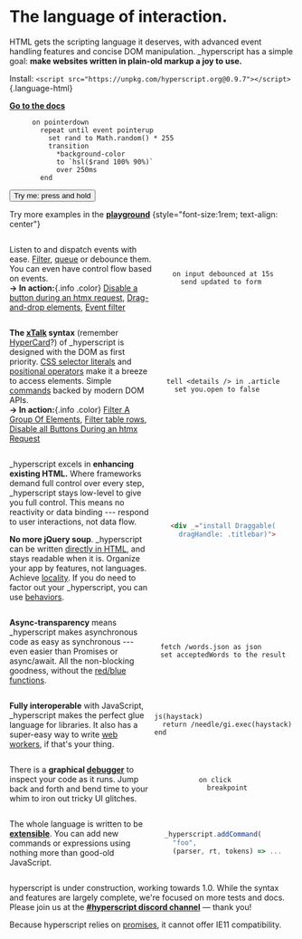 
<style>
  #features-list {
    display: grid;
    grid-template-columns: 1fr;
    gap: var(--gap);
    place-items: center;
  }
  @media (min-width: 60ch) {
    #features-list {
      max-width: 100%;
      grid-template-columns: 1fr 1fr;
    }
  }
  #features-list pre {
    white-space: pre-wrap;
  }
</style>

<div id="intro-to-hyperscript" class="f-switch align-items:center" style="--col-width: 60ch; border-block-end: 1px solid var(--faded-fg);">

<div>

# The language of interaction.

HTML gets the scripting language it deserves, with advanced event handling features and concise DOM manipulation.
_hyperscript has a simple goal: **make websites written in plain-old markup a joy to use.**

Install: `<script src="https://unpkg.com/hyperscript.org@0.9.7"></script>`{.language-html}

<strong><a class="<button>" style="font-size:1em" href="/docs">Go to the docs</a></strong>

</div>

<div style="width: max-content; max-width: 100%; margin: auto">

<figure>

~~~ hyperscript
on pointerdown
  repeat until event pointerup
    set rand to Math.random() * 255
    transition
      *background-color
      to `hsl($rand 100% 90%)`
      over 250ms
  end
~~~

</figure>

<span class="center" style="margin-top: calc(-1.5*var(--gap))"><button class="crowded padding padding-block allcaps" _="
on pointerdown
  repeat until event pointerup
    set rand to Math.random() * 255
    transition *background-color
            to `hsl($rand 100% 90%)`
          over 250ms
  end">Try me: press and hold</button></strong>

Try more examples in the [**playground**](/playground)
{style="font-size:1rem; text-align: center"}

</div>
</div>


<div id="features-list" style="">

Listen to and dispatch events with ease.
[Filter](/docs/#event_filters), [queue](/docs/#event_queueing) or debounce them.
You can even have control flow based on events.
<br>**&rarr; In action:**{.info .color}
[Disable a button during an htmx request](/cookbook/#40-disable-btn-during-request),
[Drag-and-drop elements](/cookbook/#70-drag-n-drop),
[Event filter](/cookbook/#80-event-filtering)

~~~hyperscript
on input debounced at 15s
  send updated to form
~~~

**The [xTalk](https://en.wikipedia.org/wiki/XTalk) syntax**
(remember [HyperCard](https://hypercard.org/HyperTalk%20Reference%202.4.pdf)?)
of _hyperscript is designed with the DOM as first priority.
[CSS selector literals](/expressions/#css) and [positional operators](/docs/#in) make it a breeze to access elements.
Simple [commands](/reference/#commands) backed by modern DOM APIs.
<br>**&rarr; In action:**{.info .color}
[Filter A Group Of Elements](/cookbook/#60-filter-a-group-of-elements),
[Filter table rows](/cookbook/#90-filter-table-rows),
[Disable all Buttons During an htmx Request](/cookbook/#50-disable-btn-during-request-all)

~~~hyperscript
tell <details /> in .article
  set you.open to false
~~~

<div>

_hyperscript excels in **enhancing existing HTML.**
Where frameworks demand full control over every step,
_hyperscript stays low-level to give you full control.
This means no reactivity or data binding --- respond to user interactions, not data flow.

**No more jQuery soup**. _hyperscript can be written [directly in HTML](), and stays readable when it is.
Organize your app by features, not languages. Achieve [locality](https://htmx.org/essays/locality-of-behaviour/).
If you do need to factor out your _hyperscript, you can use [behaviors](/docs/#behaviors).

</div>

~~~html
<div _="install Draggable(
  dragHandle: .titlebar)">
~~~

**Async-transparency** means _hyperscript makes asynchronous code as easy as synchronous ---
even easier than Promises or async/await.
All the non-blocking goodness, without the [red/blue functions](https://journal.stuffwithstuff.com/2015/02/01/what-color-is-your-function/).


~~~hyperscript
fetch /words.json as json
set acceptedWords to the result
~~~

**Fully interoperable** with JavaScript, _hyperscript makes the perfect glue language for libraries.
It also has a super-easy way to write [web workers](/docs#workers), if that's your thing.

~~~hyperscript
js(haystack)
  return /needle/gi.exec(haystack)
end
~~~

There is a **graphical [debugger](/docs#debugging)** to inspect your code as it runs.
Jump back and forth and bend time to your whim to iron out tricky UI glitches.

~~~hyperscript
on click
  breakpoint
~~~

The whole language is written to be **[extensible](/docs/#extending)**.
You can add new commands or expressions using nothing more than good-old JavaScript.


~~~js
_hyperscript.addCommand(
  "foo",
  (parser, rt, tokens) => ...
~~~

</div>

<aside class="box warn crowded color">

hyperscript is under construction, working towards 1.0. While the syntax and
features are largely complete, we're focused on more tests and docs. Please join us at the
<a style="font-weight: bold" href="https://htmx.org/discord">#hyperscript discord channel</a>
&mdash; thank you!

Because hyperscript relies on
[promises](https://caniuse.com/?search=Promise), it cannot offer IE11
compatibility.

</aside>
